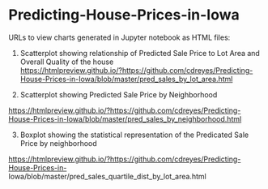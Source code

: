 # Predicting-House-Prices-in-Iowa

URLs to view charts generated in Jupyter notebook as HTML files:

1. Scatterplot showing relationship of Predicted Sale Price to Lot Area and Overall Quality of the house  
  https://htmlpreview.github.io/?https://github.com/cdreyes/Predicting-House-Prices-in-Iowa/blob/master/pred_sales_by_lot_area.html

2. Scatterplot showing Predicted Sale Price by Neighborhood

  https://htmlpreview.github.io/?https://github.com/cdreyes/Predicting-House-Prices-in-Iowa/blob/master/pred_sales_by_neighborhood.html

3. Boxplot showing the statistical representation of the Predicated Sale Price by neighborhood

  https://htmlpreview.github.io/?https://github.com/cdreyes/Predicting-House-Prices-in- Iowa/blob/master/pred_sales_quartile_dist_by_lot_area.html
